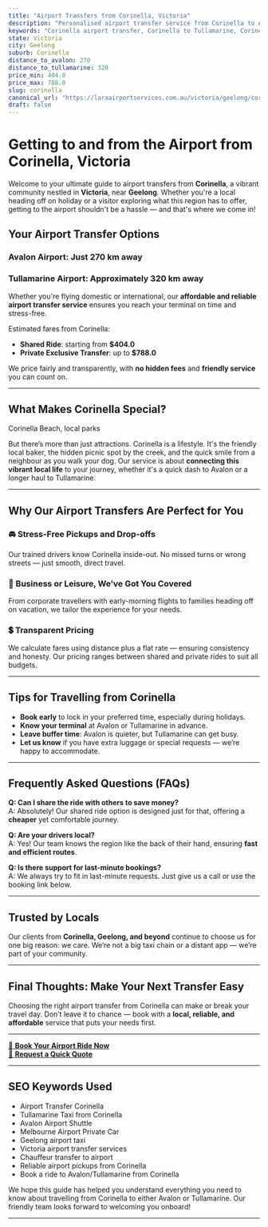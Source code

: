 ```yaml
---
title: "Airport Transfers from Corinella, Victoria"
description: "Personalised airport transfer service from Corinella to Avalon and Tullamarine airports. Enjoy a smooth, affordable ride with us!"
keywords: "Corinella airport transfer, Corinella to Tullamarine, Corinella to Avalon, airport taxi Corinella, private airport transfer Corinella, shared ride Corinella, Corinella transfers, airport shuttle Corinella, book Corinella airport taxi, affordable Corinella airport transfer, Corinella airport transfer service, airport transfer Geelong, airport transfer Melbourne, Melbourne airport taxi, airport transfers Victoria, Tullamarine airport shuttle, Avalon airport transfers, Melbourne private transfer, airport transport services Melbourne"
state: Victoria
city: Geelong
suburb: Corinella
distance_to_avalon: 270
distance_to_tullamarine: 320
price_min: 404.0
price_max: 788.0
slug: corinella
canonical_url: "https://laraairportservices.com.au/victoria/geelong/corinella/"
draft: false
---
```


# Getting to and from the Airport from Corinella, Victoria

Welcome to your ultimate guide to airport transfers from **Corinella**, a vibrant community nestled in **Victoria**, near **Geelong**. Whether you're a local heading off on holiday or a visitor exploring what this region has to offer, getting to the airport shouldn't be a hassle — and that's where we come in!

## Your Airport Transfer Options

### Avalon Airport: Just 270 km away  
### Tullamarine Airport: Approximately 320 km away

Whether you're flying domestic or international, our **affordable and reliable airport transfer service** ensures you reach your terminal on time and stress-free.

Estimated fares from Corinella:
- **Shared Ride**: starting from **$404.0**
- **Private Exclusive Transfer**: up to **$788.0**

We price fairly and transparently, with **no hidden fees** and **friendly service** you can count on.

---

## What Makes Corinella Special?

Corinella Beach, local parks

But there’s more than just attractions. Corinella is a lifestyle. It's the friendly local baker, the hidden picnic spot by the creek, and the quick smile from a neighbour as you walk your dog. Our service is about **connecting this vibrant local life** to your journey, whether it's a quick dash to Avalon or a longer haul to Tullamarine.

---

## Why Our Airport Transfers Are Perfect for You

### 🚘 Stress-Free Pickups and Drop-offs
Our trained drivers know Corinella inside-out. No missed turns or wrong streets — just smooth, direct travel.

### 💼 Business or Leisure, We’ve Got You Covered
From corporate travellers with early-morning flights to families heading off on vacation, we tailor the experience for your needs.

### 💲 Transparent Pricing
We calculate fares using distance plus a flat rate — ensuring consistency and honesty. Our pricing ranges between shared and private rides to suit all budgets.

---

## Tips for Travelling from Corinella

- **Book early** to lock in your preferred time, especially during holidays.
- **Know your terminal** at Avalon or Tullamarine in advance.
- **Leave buffer time**: Avalon is quieter, but Tullamarine can get busy.
- **Let us know** if you have extra luggage or special requests — we’re happy to accommodate.

---

## Frequently Asked Questions (FAQs)

**Q: Can I share the ride with others to save money?**  
A: Absolutely! Our shared ride option is designed just for that, offering a **cheaper** yet comfortable journey.

**Q: Are your drivers local?**  
A: Yes! Our team knows the region like the back of their hand, ensuring **fast and efficient routes**.

**Q: Is there support for last-minute bookings?**  
A: We always try to fit in last-minute requests. Just give us a call or use the booking link below.

---

## Trusted by Locals

Our clients from **Corinella, Geelong, and beyond** continue to choose us for one big reason: we care. We’re not a big taxi chain or a distant app — we’re part of your community.

---

## Final Thoughts: Make Your Next Transfer Easy

Choosing the right airport transfer from Corinella can make or break your travel day. Don’t leave it to chance — book with a **local, reliable, and affordable** service that puts your needs first.

---

[📅 **Book Your Airport Ride Now**](https://laraairportservices.square.site/s/appointments)  
[📧 **Request a Quick Quote**](https://laraairportservices.square.site/contact-us)

---

## SEO Keywords Used
- Airport Transfer Corinella
- Tullamarine Taxi from Corinella
- Avalon Airport Shuttle
- Melbourne Airport Private Car
- Geelong airport taxi
- Victoria airport transfer services
- Chauffeur transfer to airport
- Reliable airport pickups from Corinella
- Book a ride to Avalon/Tullamarine from Corinella

We hope this guide has helped you understand everything you need to know about travelling from Corinella to either Avalon or Tullamarine. Our friendly team looks forward to welcoming you onboard!

---
